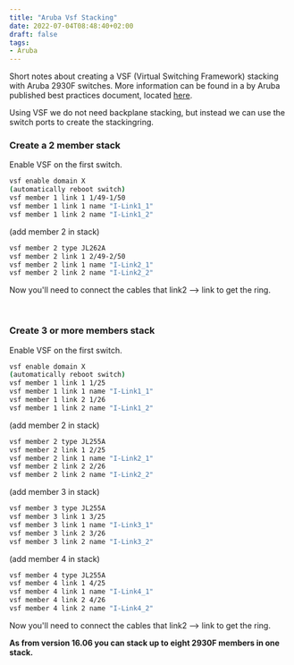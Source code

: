 ```yaml
---
title: "Aruba Vsf Stacking"
date: 2022-07-04T08:48:40+02:00
draft: false
tags:
- Aruba
---
```


Short notes about creating a VSF (Virtual Switching Framework) stacking with Aruba 2930F switches.
More information can be found in a by Aruba published best practices document, located [here](https://community.arubanetworks.com/HigherLogic/System/DownloadDocumentFile.ashx?DocumentFileKey=fdfe116d-c9bf-4136-9c83-73217f9b2646).

Using VSF we do not need backplane stacking, but instead we can use the switch ports to create the stackingring.

### Create a 2 member stack
Enable VSF on the first switch.
```bash
vsf enable domain X
(automatically reboot switch)
vsf member 1 link 1 1/49-1/50
vsf member 1 link 1 name "I-Link1_1"
vsf member 1 link 2 name "I-Link1_2"
```

(add member 2 in stack)
```bash
vsf member 2 type JL262A
vsf member 2 link 1 2/49-2/50
vsf member 2 link 1 name "I-Link2_1"
vsf member 2 link 2 name "I-Link2_2"
```

Now you'll need to connect the cables that link2 --> link to get the ring.


&nbsp;
### Create 3 or more members stack
Enable VSF on the first switch.
```bash
vsf enable domain X
(automatically reboot switch)
vsf member 1 link 1 1/25
vsf member 1 link 1 name "I-Link1_1"
vsf member 1 link 2 1/26
vsf member 1 link 2 name "I-Link1_2"
```

(add member 2 in stack)
```bash
vsf member 2 type JL255A
vsf member 2 link 1 2/25
vsf member 2 link 1 name "I-Link2_1"
vsf member 2 link 2 2/26
vsf member 2 link 2 name "I-Link2_2"
```

(add member 3 in stack)
```bash
vsf member 3 type JL255A
vsf member 3 link 1 3/25
vsf member 3 link 1 name "I-Link3_1"
vsf member 3 link 2 3/26
vsf member 3 link 2 name "I-Link3_2"
```

(add member 4 in stack)
```bash
vsf member 4 type JL255A
vsf member 4 link 1 4/25
vsf member 4 link 1 name "I-Link4_1"
vsf member 4 link 2 4/26
vsf member 4 link 2 name "I-Link4_2"
```

Now you'll need to connect the cables that link2 --> link to get the ring.

**As from version 16.06 you can stack up to eight 2930F members in one stack.**
